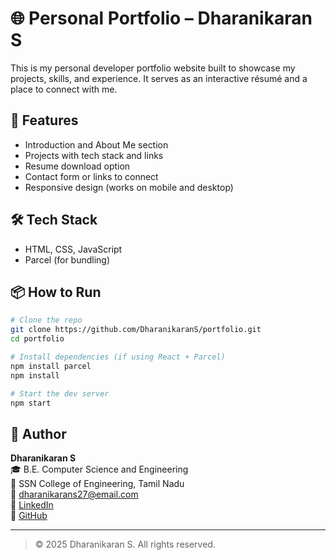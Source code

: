 # 🌐 Personal Portfolio – Dharanikaran S

This is my personal developer portfolio website built to showcase my projects, skills, and experience. It serves as an interactive résumé and a place to connect with me.

## 🚀 Features

- Introduction and About Me section  
- Projects with tech stack and links  
- Resume download option  
- Contact form or links to connect  
- Responsive design (works on mobile and desktop)

## 🛠️ Tech Stack

- HTML, CSS, JavaScript   
- Parcel (for bundling)  

## 📦 How to Run

```bash
# Clone the repo
git clone https://github.com/DharanikaranS/portfolio.git
cd portfolio

# Install dependencies (if using React + Parcel)
npm install parcel
npm install

# Start the dev server
npm start
```

## 👤 Author

**Dharanikaran S**  
🎓 B.E. Computer Science and Engineering  
🏫 SSN College of Engineering, Tamil Nadu  
📧 dharanikarans27@email.com  
🔗 [LinkedIn](https://www.linkedin.com/in/dharanikaran-s-229b55303/)  
🔗 [GitHub](https://github.com/DharanikaranS)

---

> © 2025 Dharanikaran S. All rights reserved.
